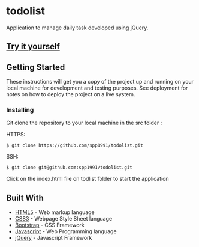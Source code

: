 # todolist

Application to manage daily task developed using jQuery.

## [Try it yourself](https://spp1991.github.io/todolist/)


## Getting Started

These instructions will get you a copy of the project up and running on your local machine for development and testing purposes. See deployment for notes on how to deploy the project on a live system.

### Installing

Git clone the repository to your local machine in the src folder :

HTTPS:
```
$ git clone https://github.com/spp1991/todolist.git
```

SSH:

```
$ git clone git@github.com:spp1991/todolist.git
```

Click on the index.html file on todlist folder to start the application

## Built With

* [HTML5](https://en.wikipedia.org/wiki/HTML5) - Web markup language
* [CSS3](http://www.css3.info/) - Webpage Style Sheet language
* [Bootstrap](https://getbootstrap.com/) - CSS Framework
* [Javascript](https://www.javascript.com/) - Web Programming language
* [jQuery](https://jquery.com/) - Javascript Framework
